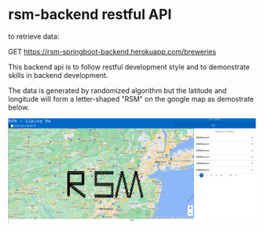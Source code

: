 # rsm-backend restful API 
to retrieve data: 

GET https://rsm-springboot-backend.herokuapp.com/breweries

This backend api is to follow restful development style and to demonstrate skills in backend development. 

The data is generated by randomized algorithm but the latitude and longitude will form a letter-shaped "RSM" on the google map as demostrate below. 

![my image](https://github.com/Liping7765/rsm-backend/blob/master/demo.png)
